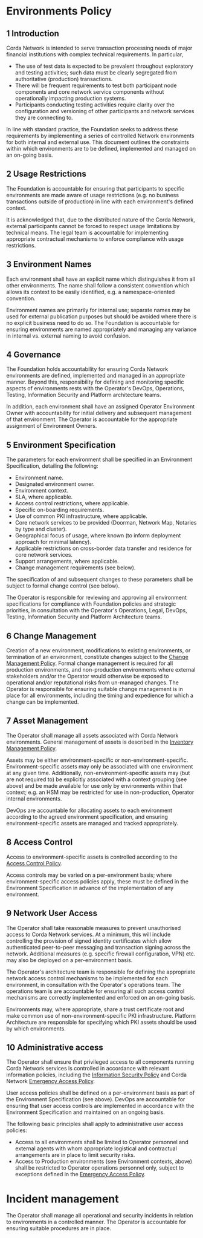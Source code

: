 # Environments Policy

## 1 Introduction

Corda Network is intended to serve transaction processing needs of major financial institutions with complex 
technical requirements. In particular,

*   The use of test data is expected to be prevalent throughout exploratory and testing activities; such data must be 
clearly segregated from authoritative (production) transactions.
*   There will be frequent requirements to test both participant node components and core network service components 
without operationally impacting production systems.
*   Participants conducting testing activities require clarity over the configuration and versioning of other 
participants and network services they are connecting to.

In line with standard practice, the Foundation seeks to address these requirements by implementing a series of 
controlled Network environments for both internal and external use. This document outlines the constraints within which 
environments are to be defined, implemented and managed on an on-going basis.

## 2 Usage Restrictions

The Foundation is accountable for ensuring that participants to specific environments are 
made aware of usage restrictions (e.g. no business transactions outside of production) in line with each environment's 
defined context.

It is acknowledged that, due to the distributed nature of the Corda Network, external participants cannot be forced to 
respect usage limitations by technical means. The legal team is accountable for implementing appropriate contractual 
mechanisms to enforce compliance with usage restrictions.

## 3 Environment Names

Each environment shall have an explicit name which distinguishes it from all other environments. The name shall follow 
a consistent convention which allows its context to be easily identified, e.g. a namespace-oriented convention.

Environment names are primarily for internal use; separate names may be used for external publication purposes but 
should be avoided where there is no explicit business need to do so. The Foundation is accountable for ensuring 
environments are named appropriately and managing any variance in internal vs. external naming to avoid confusion.

## 4 Governance

The Foundation holds accountability for ensuring Corda Network environments are defined, implemented and managed in an 
appropriate manner. Beyond this, responsibility for defining and monitoring specific aspects of environments rests with 
the Operator's DevOps, Operations, Testing, Information Security and Platform architecture teams.

In addition, each environment shall have an assigned Operator Environment Owner with accountability for initial 
delivery and subsequent management of that environment. The Operator is accountable for the appropriate assignment of 
Environment Owners.

## 5 Environment Specification

The parameters for each environment shall be specified in an Environment Specification, detailing the following:

*   Environment name.
*   Designated environment owner.
*   Environment context.
*   SLA, where applicable.
*   Access control restrictions, where applicable.
*   Specific on-boarding requirements.
*   Use of common PKI infrastructure, where applicable.
*   Core network services to be provided (Doorman, Network Map, Notaries by type and cluster).
*   Geographical focus of usage, where known (to inform deployment approach for minimal latency).
*   Applicable restrictions on cross-border data transfer and residence for core network services.
*   Support arrangements, where applicable.
*   Change management requirements (see below).

The specification of and subsequent changes to these parameters shall be subject to formal change control (see below).

The Operator is responsible for reviewing and approving all environment specifications for compliance with Foundation policies 
and strategic priorities, in consultation with the Operator's Operations, Legal, DevOps, Testing, Information Security 
and Platform Architecture teams.

## 6 Change Management

Creation of a new environment, modifications to existing environments, or termination of an environment, constitute 
changes subject to the [Change Management Policy](/policy/change-management). Formal change management is required for all 
production environments, and non-production environments where external stakeholders and/or the Operator would 
otherwise be exposed to operational and/or reputational risks from un-managed changes. The Operator is responsible for 
ensuring suitable change management is in place for all environments, including the timing and expedience for which a 
change can be implemented.

## 7 Asset Management

The Operator shall manage all assets associated with Corda Network environments. General management of assets is 
described in the [Inventory Management Policy](/policy/inventory-management).

Assets may be either environment-specific or non-environment-specific. Environment-specific assets may only be 
associated with one environment at any given time. Additionally, non-environment-specific assets may (but are not 
required to) be explicitly associated with a context grouping (see above) and be made available for use only by 
environments within that context; e.g. an HSM may be restricted for use in non-production, Operator internal environments.

DevOps are accountable for allocating assets to each environment according to the agreed environment specification, and 
ensuring environment-specific assets are managed and tracked appropriately.

## 8 Access Control

Access to environment-specific assets is controlled according to the [Access Control Policy](/policy/access-control).

Access controls may be varied on a per-environment basis; where environment-specific access policies apply, these must 
be defined in the Environment Specification in advance of the implementation of any environment.

## 9 Network User Access

The Operator shall take reasonable measures to prevent unauthorised access to Corda Network services. At a minimum, this will 
include controlling the provision of signed identity certificates which allow authenticated peer-to-peer messaging and 
transaction signing across the network. Additional measures (e.g. specific firewall configuration, VPN) etc. may also 
be deployed on a per-environment basis.

The Operator's architecture team is responsible for defining the appropriate network access control mechanisms to be implemented 
for each environment, in consultation with the Operator's operations team. The operations team is are accountable for 
ensuring all such access control mechanisms are correctly implemented and enforced on an on-going basis.

Environments may, where appropriate, share a trust certificate root and make common use of non-environment-specific PKI 
infrastructure. Platform Architecture are responsible for specifying which PKI assets should be used by which 
environments.

## 10 Administrative access

The Operator shall ensure that privileged access to all components running Corda Network services is controlled in 
accordance with relevant information policies, including the [Information Security Policy](/policy/security) and Corda Network
[Emergency Access Policy](/policy/emergency-access).

User access policies shall be defined on a per-environment basis as part of the Environment Specification (see above).
DevOps are accountable for ensuring that user access controls are implemented in accordance with the Environment 
Specification and maintained on an ongoing basis.

The following basic principles shall apply to administrative user access policies:

*   Access to all environments shall be limited to Operator personnel and external agents with whom appropriate logistical 
and contractual arrangements are in place to limit security risks.
*   Access to Production environments (see Environment contexts, above) shall be restricted to Operator operations 
personnel only, subject to exceptions defined in the [Emergency Access Policy](/policy/emergency-access).

# Incident management

The Operator shall manage all operational and security incidents in relation to environments in a controlled manner. 
The Operator is accountable for ensuring suitable procedures are in place.